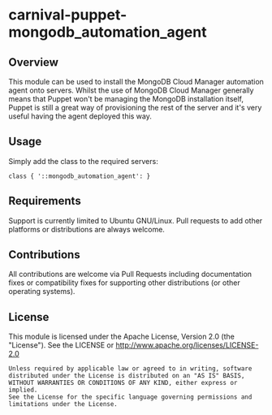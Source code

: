 # carnival-puppet-mongodb_automation_agent

## Overview

This module can be used to install the MongoDB Cloud Manager automation agent
onto servers. Whilst the use of MongoDB Cloud Manager generally means that
Puppet won't be managing the MongoDB installation itself, Puppet is still a
great way of provisioning the rest of the server and it's very useful having the
agent deployed this way.


## Usage

Simply add the class to the required servers:

    class { '::mongodb_automation_agent': }


## Requirements

Support is currently limited to Ubuntu GNU/Linux. Pull requests to add other
platforms or distributions are always welcome.


## Contributions

All contributions are welcome via Pull Requests including documentation fixes or
compatibility fixes for supporting other distributions (or other operating
systems).


## License

This module is licensed under the Apache License, Version 2.0 (the "License").
See the LICENSE or http://www.apache.org/licenses/LICENSE-2.0

    Unless required by applicable law or agreed to in writing, software
    distributed under the License is distributed on an "AS IS" BASIS,
    WITHOUT WARRANTIES OR CONDITIONS OF ANY KIND, either express or implied.
    See the License for the specific language governing permissions and
    limitations under the License.
